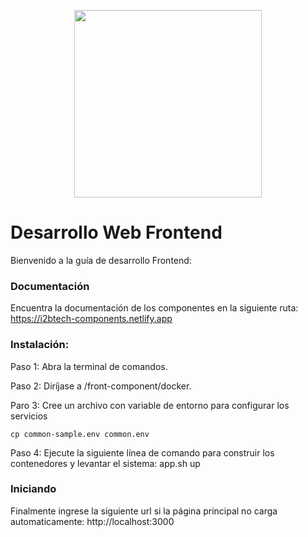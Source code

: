 <p align="center">
<img src="https://www.i2btech.com/wp-content/uploads/2019/02/logo_i2btech_header.svg" width="300">
</p>

Desarrollo Web Frontend
=====

Bienvenido a la guía de desarrollo Frontend:

### Documentación
Encuentra la documentación de los componentes en la siguiente ruta: https://i2btech-components.netlify.app

### Instalación:
Paso 1: Abra la terminal de comandos.

Paso 2: Diríjase a /front-component/docker.


Paro 3: Cree un archivo con variable de entorno para configurar los servicios

```
cp common-sample.env common.env
```

Paso 4: Ejecute la siguiente línea de comando para construir los contenedores y levantar el sistema: app.sh up

### Iniciando
Finalmente ingrese la siguiente url si la página principal no carga automaticamente: http://localhost:3000
